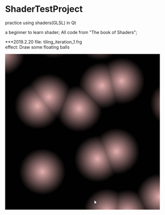 # ShaderTestProject
practice using shaders(GLSL) in Qt

a beginner to learn shader;
All code from "The book of Shaders";

***2019.2.20 
file: tiling_iteration_1.frg   
effect: Draw some floating balls

![image](https://github.com/BruceMann/ShaderTestProject/blob/master/gif/y94QVq7UrU.gif)
